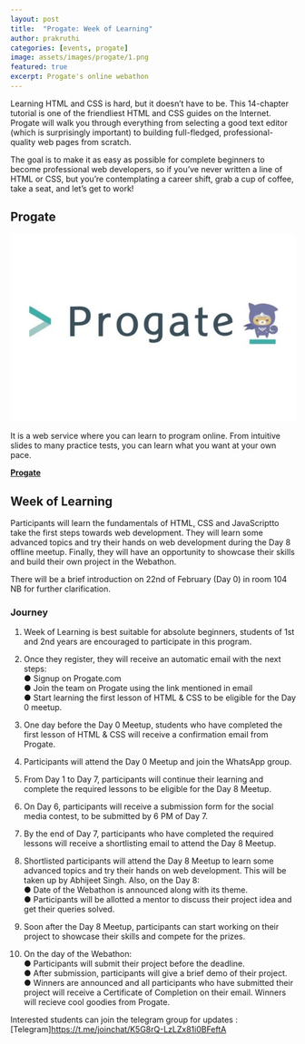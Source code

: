 ```yaml
---
layout: post
title:  "Progate: Week of Learning"
author: prakruthi
categories: [events, progate]
image: assets/images/progate/1.png
featured: true
excerpt: Progate's online webathon
---
```

Learning HTML and CSS is hard, but it doesn’t have to be. This 14-chapter tutorial is one of the friendliest HTML and CSS guides on the Internet. Progate will walk you through everything from selecting a good text editor (which is surprisingly important) to building full-fledged, professional-quality web pages from scratch.

The goal is to make it as easy as possible for complete beginners to become professional web developers, so if you’ve never written a line of HTML or CSS, but you’re contemplating a career shift, grab a cup of coffee, take a seat, and let’s get to work!

## Progate

![](/assets/images/progate/2.jpg)

It is a web service where you can learn to program online. From intuitive slides to many practice tests, you can learn what you want at your own pace.

**[Progate](https://progate.com/)**


## Week of Learning

[](/assets/images/progate/3.png)

Participants will learn the fundamentals of H​TML, CSS​ and ​JavaScript​ to take the first steps towards web development. They will learn some advanced topics and try their hands on web development during the Day 8 offline meetup. Finally, they will have an opportunity to showcase their skills and build their own project in the Webathon.

There will be a brief introduction on 22nd of February (Day 0) in room 104 NB for further clarification.


### Journey

1. Week of Learning is best suitable for absolute beginners, students of 1st and 2nd years are encouraged to participate in this program.

2. Once they register, they will receive an automatic email with the next steps:\
● Signup on Progate.com\
● Join the team on Progate using the link mentioned in email\
● Start learning the ​first lesson​ of HTML & CSS to be eligible for the Day 0 meetup.

3. One day before the Day 0 Meetup, students who have completed the first lesson of HTML & CSS will receive a confirmation email from Progate.

4. Participants will attend the Day 0 Meetup and join the WhatsApp group.

5. From Day 1 to Day 7, participants will continue their learning and complete the
required lessons to be eligible for the Day 8 Meetup.

6. On Day 6, participants will receive a submission form for the social media
contest, to be submitted by 6 PM of Day 7.

7. By the end of Day 7, participants who have completed the required lessons will
receive a shortlisting email to attend the Day 8 Meetup.

8. Shortlisted participants will attend the Day 8 Meetup to learn some advanced topics and try their hands on web development. This will be taken up by Abhijeet Singh. Also, on the Day 8:\
● Date of the Webathon is announced along with its theme.\
● Participants will be allotted a mentor to discuss their project idea and get their queries solved.

9. Soon after the Day 8 Meetup, participants can start working on their project to showcase their skills and compete for the prizes.

10. On the day of the Webathon:\
● Participants will submit their project before the deadline.\
● After submission, participants will give a brief demo of their project.\
● Winners are announced and all participants who have submitted their project will receive a Certificate of Completion on their email. Winners will recieve cool goodies from Progate.

Interested students can join the telegram group for updates : [Telegram]<https://t.me/joinchat/K5G8rQ-LzLZx81i0BFeftA>



[](/assets/images/progate/4.jpg)




